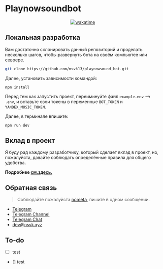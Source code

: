 # Playnowsoundbot

<div style="text-align: center">

[![wakatime](https://wakatime.com/badge/user/61874845-76c1-4113-a930-212887c2bf71/project/018e0076-6c81-4b58-a9d7-522cb9e6a7e4.svg)](https://wakatime.com/badge/user/61874845-76c1-4113-a930-212887c2bf71/project/018e0076-6c81-4b58-a9d7-522cb9e6a7e4)

</div>

## Локальная разработка

Вам достаточно склонировать данный репозиторий и проделать несколько шагов, чтобы развернуть бота на своём компьютее или севрере.

```bash
git clone https://github.com/nsvk13/playnowsound_bot.git
```

Далее, установить зависимости командой:

```node
npm install
```

Перед тем как запустить проект, переиминуйте файл `example.env` —> `.env`, и вставьте свои токены в переменные
`BOT_TOKEN` и `YANDEX_MUSIC_TOKEN`.

Далее, в терминале впишите:

```bash
npm run dev
```

## Вклад в проект

Я буду рад каждому разработчику, который сделает вклад в проект, но, пожалуйста, давайте соблюдать определённые правила для общего удобства.

**Подробнее [см.здесь.](https://github.com/nsvk13/playnowsound_bot/blob/main/.github/CONTRIBUTING.md)**

## Обратная связь

> Соблюдайте пожалуйста [nometa](https://nometa.xyz/), пишите в одном сообщении.

- [Telegram](https://t.me/nsvk13)
- [Telegram Channel](https://t.me/nsvkxyz)
- [Telegram Chat](https://t.me/nsvkdevchat)
- dev@nsvk.xyz

## To-do

- [ ] test
- [] test
